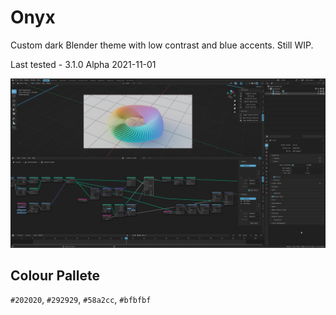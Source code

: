 # Onyx

Custom dark Blender theme with low contrast and blue accents. Still WIP.

Last tested - 3.1.0 Alpha 2021-11-01

![ScreenShot](/img/onyx_theme_example_211102.png)

## Colour Pallete
`#202020`, `#292929`, `#58a2cc`, `#bfbfbf`